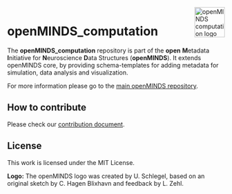 <a href="https://github.com/HumanBrainProject/openMINDS_computation/blob/v1/img/light_openMINDS-comp-logo.png">
    <img src="https://github.com/HumanBrainProject/openMINDS_computation/blob/v1/img/light_openMINDS-comp-logo.png" alt="openMINDS computation logo" title="openMINDS computation" align="right" height="70" />
</a>

# openMINDS_computation

The **openMINDS_computation** repository is part of the **open** **M**etadata **I**nitiative for **N**euroscience **D**ata Structures (**openMINDS**). It extends openMINDS core, by providing schema-templates for adding metadata for simulation, data analysis and visualization.

For more information please go to the [main openMINDS repository](https://github.com/HumanBrainProject/openMINDS).

## How to contribute
Please check our [contribution document](https://github.com/HumanBrainProject/openMINDS/blob/main/CONTRIBUTING.md).

## License
This work is licensed under the MIT License.

**Logo:** The openMINDS logo was created by U. Schlegel, based on an original sketch by C. Hagen Blixhavn and feedback by L. Zehl.
